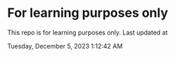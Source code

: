 # For learning purposes only
This repo is for learning purposes only.
Last updated at

Tuesday, December 5, 2023 1:12:42 AM

